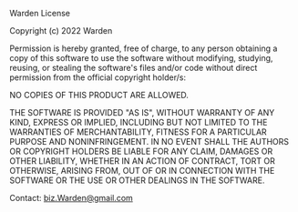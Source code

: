 Warden License

Copyright (c) 2022 Warden

Permission is hereby granted, free of charge, to any person obtaining a copy
of this software to use the software without modifying, studying, reusing, 
or stealing the software's files and/or code without direct permission from
the official copyright holder/s:

NO COPIES OF THIS PRODUCT ARE ALLOWED.

THE SOFTWARE IS PROVIDED "AS IS", WITHOUT WARRANTY OF ANY KIND, EXPRESS OR
IMPLIED, INCLUDING BUT NOT LIMITED TO THE WARRANTIES OF MERCHANTABILITY,
FITNESS FOR A PARTICULAR PURPOSE AND NONINFRINGEMENT. IN NO EVENT SHALL THE
AUTHORS OR COPYRIGHT HOLDERS BE LIABLE FOR ANY CLAIM, DAMAGES OR OTHER
LIABILITY, WHETHER IN AN ACTION OF CONTRACT, TORT OR OTHERWISE, ARISING FROM,
OUT OF OR IN CONNECTION WITH THE SOFTWARE OR THE USE OR OTHER DEALINGS IN THE
SOFTWARE.

Contact:
biz.Warden@gmail.com
